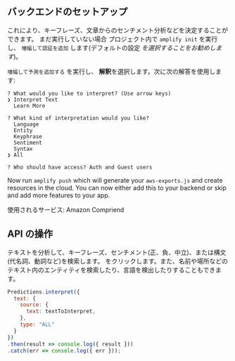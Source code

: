 ## バックエンドのセットアップ

これにより、キーフレーズ、文章からのセンチメント分析などを決定することができます。 まだ実行していない場合 プロジェクト内で `amplify init` を実行し、 `増幅して認証を追加` します(デフォルトの設定 *を選択することをお勧めします*)。

`増幅して予測を追加する` を実行し、 **解釈**を選択します。次に次の解答を使用します:

```console
? What would you like to interpret? (Use arrow keys)
❯ Interpret Text 
  Learn More 

? What kind of interpretation would you like? 
  Language 
  Entity 
  Keyphrase 
  Sentiment 
  Syntax 
❯ All 

? Who should have access? Auth and Guest users
```

Now run `amplify push` which will generate your `aws-exports.js` and create resources in the cloud. You can now either add this to your backend or skip and add more features to your app.

使用されるサービス: Amazon Compriend

## API の操作

テキストを分析して、キーフレーズ、センチメント(正、負、中立)、または構文(代名詞、動詞など)を検索します。 をクリックします。また、名前や場所などのテキスト内のエンティティを検索したり、言語を検出したりすることもできます。

```js
Predictions.interpret({
  text: {
    source: {
      text: textToInterpret,
    },
    type: "ALL"
  }
})
.then(result => console.log({ result }))
.catch(err => console.log({ err }));
```
